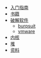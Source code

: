 <!-- _navbar.md -->

* [入门指南](rumen)
* [书籍](书籍/)  
* [破解软件](pojie/jieshao)
   * [burpsuit](pojie/burpsuit)
   * [vmware](pojie/vmware)
* [内核]()
* [堆]()  
* [资料]() 
